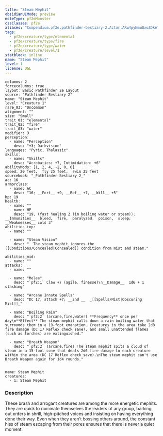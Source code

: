 ```yaml
---
title: "Steam Mephit"
obsidianUIMode: preview
noteType: pf2eMonster
cssClasses: pf2e
aliases: "Compendium.pf2e.pathfinder-bestiary-2.Actor.ARw4pyNmuQxoZDke" 
tags:
  - pf2e/creature/type/elemental
  - pf2e/creature/type/fire
  - pf2e/creature/type/water
  - pf2e/creature/level/1
statblock: inline
name: "Steam Mephit"
level: 1
license: OGL
---
```


```statblock
columns: 2
forcecolumns: true
layout: Basic Pathfinder 2e Layout
source: "Pathfinder Bestiary 2"
name: "Steam Mephit"
level: "Creature 1"
rare_03: "Uncommon"
alignment: ""
size: "Small"
trait_01: "elemental"
trait_02: "fire"
trait_03: "water"
modifier: 3
perception:
  - name: "Perception"
    desc: "+3; Darkvision"
languages: "Pyric, Thalassic"
skills:
  - name: "Skills"
    desc: "Acrobatics: +7, Intimidation: +6"
abilityMods: [1, 2, 4, -2, 0, 0]
speed: 20 feet,  fly 25 feet,  swim 25 feet
sourcebook: "_Pathfinder Bestiary 2_"
ac: 16
armorclass:
  - name: AC
    desc: "16; __Fort__ +9, __Ref__ +7, __Will__ +5"
hp: 19
health:
  - name: ""
  - name: HP
    desc: "19, (fast healing 2 (in boiling water or steam)); __Immunities__  bleed,  fire,  paralyzed,  poison,  sleep; __Weaknesses__ cold 3"
abilities_top:
  - name: ""

  - name: "Steam Vision"
    desc: "  The steam mephit ignores the [[Conditions/Concealed|Concealed]] condition from mist and steam."

abilities_mid:
  - name: ""
attacks:
  - name: ""

  - name: "Melee"
    desc: "`pf2:1` Claw +7 (agile, finesse)\n__Damage__  1d6 + 1 slashing"

  - name: "Arcane Innate Spells"
    desc: "DC 17, attack +7; __2nd __  _[[Spells/Mist|Obscuring Mist]]_"

  - name: "Boiling Rain"
    desc: "`pf2:2` (arcane,fire,water) **Frequency** once per day\n**Effect** The steam mephit calls down a rain boiling water that surrounds them in a 10-foot emanation. Creatures in the area take 2d8 fire damage (DC 17 Reflex check save), and small unattended flames (such as torches) are extinguished."

  - name: "Breath Weapon"
    desc: "`pf2:2` (arcane,fire) The steam mephit spits a cloud of steam in a 15-foot cone that deals 2d6 fire damage to each creature within the area (DC 17 Reflex check save).\nThe steam mephit can't use Breath Weapon again for 1d4 rounds."
 
```

```encounter-table
name: Steam Mephit
creatures:
  - 1: Steam Mephit
```


### Description
These brash and arrogant creatures are among the more energetic mephits. They are quick to nominate themselves the leaders of any group, barking out orders in shrill, high-pitched voices and insisting on having everything done their way. Even when they aren't bossing others around, the constant hiss of steam escaping from their pores ensures that there is never a quiet moment.
